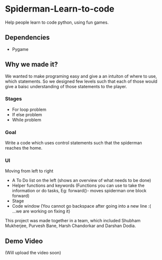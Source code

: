 # Spiderman-Learn-to-code
Help people learn to code python, using fun games.

## Dependencies
* Pygame

## Why we made it?
We wanted to make programing easy and give a an intuiton of where to use, which statements. So we designed few levels such that each of those would give a baisc understanding of those statements to the player.

### Stages
* For loop problem
* If else problem
* While problem

### Goal
Write a code which uses control statements such that the spiderman reaches the home.

### UI
 Moving from left to right
* A To Do list on the left (shows an overview of what needs to be done) </br>
* Helper functions and keywords (Functions you can use to take the information or do tasks, Eg: forward()- moves spiderman one block forward) </br>
* Stage </br>
* Code window (You cannot go backspace after going into a new line :(  ...we are working on fixing it) </br>


This project was made together in a team, which included Shubham Mukherjee, Purvesh Bane, Harsh Chandorkar and Darshan Dodia.

## Demo Video
(Will upload the video soon)
